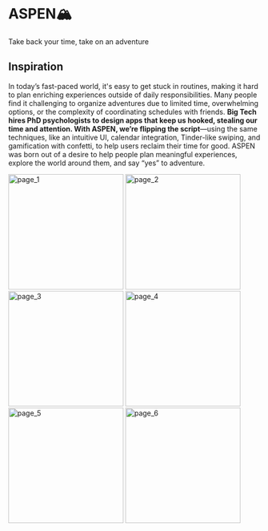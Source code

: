 # ASPEN🏔️
Take back your time, take on an adventure

## Inspiration
In today’s fast-paced world, it's easy to get stuck in routines, making it hard to plan enriching experiences outside of daily responsibilities. Many people find it challenging to organize adventures due to limited time, overwhelming options, or the complexity of coordinating schedules with friends. **Big Tech hires PhD psychologists to design apps that keep us hooked, stealing our time and attention. With ASPEN, we’re flipping the script**—using the same techniques, like an intuitive UI, calendar integration, Tinder-like swiping, and gamification with confetti, to help users reclaim their time for good. ASPEN was born out of a desire to help people plan meaningful experiences, explore the world around them, and say “yes” to adventure.

<img width="230" alt="page_1" src="https://github.com/user-attachments/assets/4a670d7a-4727-41ff-b769-7a01c0dfd1c8">
<img width="230" alt="page_2" src="https://github.com/user-attachments/assets/59ea71a3-4a59-4cce-94e5-1a219b8dd86c">
<img width="230" alt="page_3" src="https://github.com/user-attachments/assets/eb8c889f-65a1-4649-941e-3bcc852f24bf">
<img width="230" alt="page_4" src="https://github.com/user-attachments/assets/fefd985c-85c6-4649-b2f2-d8e6ac374845">
<img width="230" alt="page_5" src="https://github.com/user-attachments/assets/b4d0c7ce-42a0-4ab2-a0e3-12568741ad5b">
<img width="230" alt="page_6" src="https://github.com/user-attachments/assets/6d02e9db-2628-4f7c-bb19-0a388819bb74">
